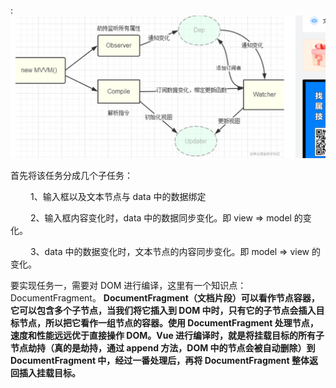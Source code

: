 :![双向绑定](./../images/双向绑定原理图.png)

  首先将该任务分成几个子任务：

　　 1、输入框以及文本节点与 data 中的数据绑定

　　 2、输入框内容变化时，data 中的数据同步变化。即 view => model 的变化。

　　 3、data 中的数据变化时，文本节点的内容同步变化。即 model => view 的变化。

要实现任务一，需要对 DOM 进行编译，这里有一个知识点：DocumentFragment。
**DocumentFragment（文档片段）可以看作节点容器，它可以包含多个子节点，当我们将它插入到 DOM 中时，只有它的子节点会插入目标节点，所以把它看作一组节点的容器。使用 DocumentFragment 处理节点，速度和性能远远优于直接操作 DOM。Vue 进行编译时，就是将挂载目标的所有子节点劫持（真的是劫持，通过 append 方法，DOM 中的节点会被自动删除）到 DocumentFragment 中，经过一番处理后，再将 DocumentFragment 整体返回插入挂载目标。**